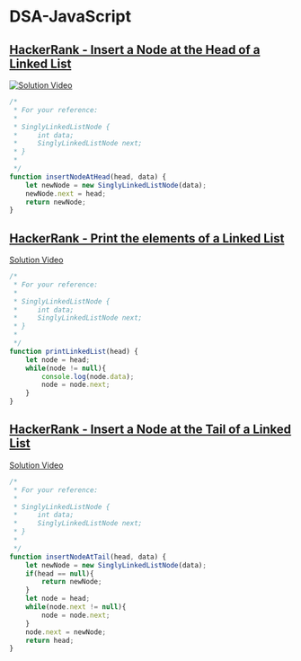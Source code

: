 # DSA-JavaScript
## [HackerRank - Insert a Node at the Head of a Linked List](https://www.hackerrank.com/challenges/insert-a-node-at-the-head-of-a-linked-list/problem)
[![Solution Video](http://img.youtube.com/vi/nX_inqaAzOI/0.jpg)](https://youtu.be/wocju7rE2Fk)
~~~javaScript
/*
 * For your reference:
 *
 * SinglyLinkedListNode {
 *     int data;
 *     SinglyLinkedListNode next;
 * }
 *
 */
function insertNodeAtHead(head, data) {
    let newNode = new SinglyLinkedListNode(data);
    newNode.next = head;
    return newNode;
}
~~~

## [HackerRank - Print the elements of a Linked List](https://www.hackerrank.com/challenges/print-the-elements-of-a-linked-list/problem)
[Solution Video](https://youtu.be/oXfM-wtPQN0)
~~~javaScript
/*
 * For your reference:
 *
 * SinglyLinkedListNode {
 *     int data;
 *     SinglyLinkedListNode next;
 * }
 *
 */
function printLinkedList(head) {
    let node = head;
    while(node != null){
        console.log(node.data);
        node = node.next;
    }
}
~~~
## [HackerRank - Insert a Node at the Tail of a Linked List](https://www.hackerrank.com/challenges/insert-a-node-at-the-tail-of-a-linked-list/problem)
[Solution Video](https://youtu.be/EChRslq9mgI)
~~~javaScript
/*
 * For your reference:
 *
 * SinglyLinkedListNode {
 *     int data;
 *     SinglyLinkedListNode next;
 * }
 *
 */
function insertNodeAtTail(head, data) {
    let newNode = new SinglyLinkedListNode(data);
    if(head == null){
        return newNode;
    }
    let node = head;
    while(node.next != null){
        node = node.next;
    }
    node.next = newNode;
    return head;
}

~~~
